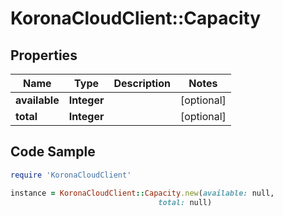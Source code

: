 # KoronaCloudClient::Capacity

## Properties

Name | Type | Description | Notes
------------ | ------------- | ------------- | -------------
**available** | **Integer** |  | [optional] 
**total** | **Integer** |  | [optional] 

## Code Sample

```ruby
require 'KoronaCloudClient'

instance = KoronaCloudClient::Capacity.new(available: null,
                                 total: null)
```


